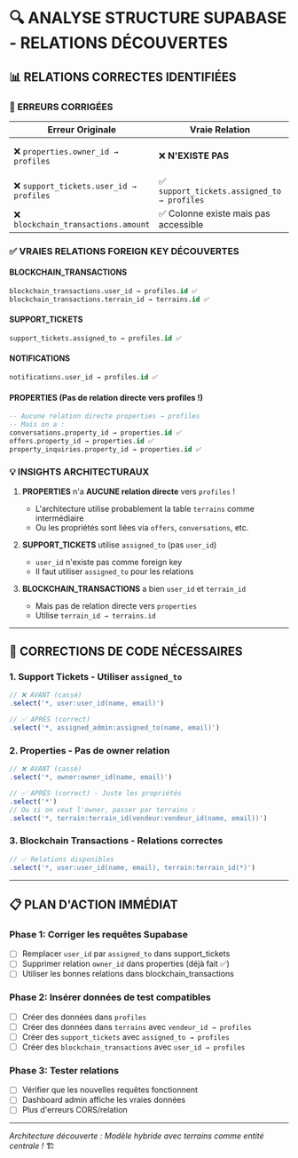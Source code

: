 # 🔍 ANALYSE STRUCTURE SUPABASE - RELATIONS DÉCOUVERTES

## 📊 **RELATIONS CORRECTES IDENTIFIÉES**

### **🚨 ERREURS CORRIGÉES**

| Erreur Originale | Vraie Relation | Action |
|------------------|----------------|---------|
| ❌ `properties.owner_id → profiles` | ❌ **N'EXISTE PAS** | Pas de relation directe properties→profiles |
| ❌ `support_tickets.user_id → profiles` | ✅ `support_tickets.assigned_to → profiles` | Utiliser `assigned_to` |
| ❌ `blockchain_transactions.amount` | ✅ Colonne existe mais pas accessible | Utiliser `select('*')` |

### **✅ VRAIES RELATIONS FOREIGN KEY DÉCOUVERTES**

#### **BLOCKCHAIN_TRANSACTIONS** 
```sql
blockchain_transactions.user_id → profiles.id ✅
blockchain_transactions.terrain_id → terrains.id ✅
```

#### **SUPPORT_TICKETS**
```sql
support_tickets.assigned_to → profiles.id ✅
```

#### **NOTIFICATIONS**
```sql
notifications.user_id → profiles.id ✅
```

#### **PROPERTIES** (Pas de relation directe vers profiles !)
```sql
-- Aucune relation directe properties → profiles
-- Mais on a :
conversations.property_id → properties.id ✅
offers.property_id → properties.id ✅
property_inquiries.property_id → properties.id ✅
```

### **💡 INSIGHTS ARCHITECTURAUX**

1. **PROPERTIES** n'a **AUCUNE relation directe** vers `profiles` !
   - L'architecture utilise probablement la table `terrains` comme intermédiaire
   - Ou les propriétés sont liées via `offers`, `conversations`, etc.

2. **SUPPORT_TICKETS** utilise `assigned_to` (pas `user_id`)
   - `user_id` n'existe pas comme foreign key
   - Il faut utiliser `assigned_to` pour les relations

3. **BLOCKCHAIN_TRANSACTIONS** a bien `user_id` et `terrain_id`
   - Mais pas de relation directe vers `properties`
   - Utilise `terrain_id → terrains.id`

---

## 🔧 **CORRECTIONS DE CODE NÉCESSAIRES**

### **1. Support Tickets - Utiliser `assigned_to`**
```javascript
// ❌ AVANT (cassé)
.select('*, user:user_id(name, email)')

// ✅ APRÈS (correct)
.select('*, assigned_admin:assigned_to(name, email)')
```

### **2. Properties - Pas de owner relation**
```javascript
// ❌ AVANT (cassé)
.select('*, owner:owner_id(name, email)')

// ✅ APRÈS (correct) - Juste les propriétés
.select('*')
// Ou si on veut l'owner, passer par terrains :
.select('*, terrain:terrain_id(vendeur:vendeur_id(name, email))')
```

### **3. Blockchain Transactions - Relations correctes**
```javascript
// ✅ Relations disponibles
.select('*, user:user_id(name, email), terrain:terrain_id(*)') 
```

---

## 📋 **PLAN D'ACTION IMMÉDIAT**

### **Phase 1: Corriger les requêtes Supabase**
- [ ] Remplacer `user_id` par `assigned_to` dans support_tickets
- [ ] Supprimer relation `owner_id` dans properties (déjà fait ✅)
- [ ] Utiliser les bonnes relations dans blockchain_transactions

### **Phase 2: Insérer données de test compatibles**
- [ ] Créer des données dans `profiles`
- [ ] Créer des données dans `terrains` avec `vendeur_id → profiles`
- [ ] Créer des `support_tickets` avec `assigned_to → profiles`
- [ ] Créer des `blockchain_transactions` avec `user_id → profiles`

### **Phase 3: Tester relations**
- [ ] Vérifier que les nouvelles requêtes fonctionnent
- [ ] Dashboard admin affiche les vraies données
- [ ] Plus d'erreurs CORS/relation

---

*Architecture découverte : Modèle hybride avec terrains comme entité centrale !* 🏗️